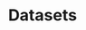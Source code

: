 ---
title: "Datasets"
url: "datasets"
summary: "Available datasets"
description: "Available datasets"
---